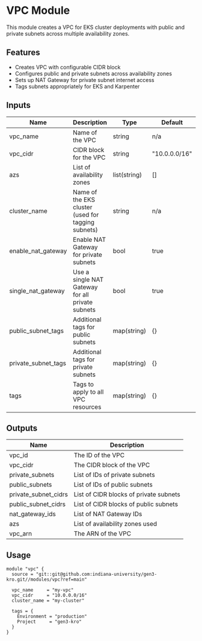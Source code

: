 # VPC Module

This module creates a VPC for EKS cluster deployments with public and private subnets across multiple availability zones.

## Features

- Creates VPC with configurable CIDR block
- Configures public and private subnets across availability zones
- Sets up NAT Gateway for private subnet internet access
- Tags subnets appropriately for EKS and Karpenter

## Inputs

| Name | Description | Type | Default | Required |
|------|-------------|------|---------|----------|
| vpc_name | Name of the VPC | string | n/a | yes |
| vpc_cidr | CIDR block for the VPC | string | "10.0.0.0/16" | no |
| azs | List of availability zones | list(string) | [] | no |
| cluster_name | Name of the EKS cluster (used for tagging subnets) | string | n/a | yes |
| enable_nat_gateway | Enable NAT Gateway for private subnets | bool | true | no |
| single_nat_gateway | Use a single NAT Gateway for all private subnets | bool | true | no |
| public_subnet_tags | Additional tags for public subnets | map(string) | {} | no |
| private_subnet_tags | Additional tags for private subnets | map(string) | {} | no |
| tags | Tags to apply to all VPC resources | map(string) | {} | no |

## Outputs

| Name | Description |
|------|-------------|
| vpc_id | The ID of the VPC |
| vpc_cidr | The CIDR block of the VPC |
| private_subnets | List of IDs of private subnets |
| public_subnets | List of IDs of public subnets |
| private_subnet_cidrs | List of CIDR blocks of private subnets |
| public_subnet_cidrs | List of CIDR blocks of public subnets |
| nat_gateway_ids | List of NAT Gateway IDs |
| azs | List of availability zones used |
| vpc_arn | The ARN of the VPC |

## Usage

```hcl
module "vpc" {
  source = "git::git@github.com:indiana-university/gen3-kro.git//modules/vpc?ref=main"

  vpc_name     = "my-vpc"
  vpc_cidr     = "10.0.0.0/16"
  cluster_name = "my-cluster"

  tags = {
    Environment = "production"
    Project     = "gen3-kro"
  }
}
```
